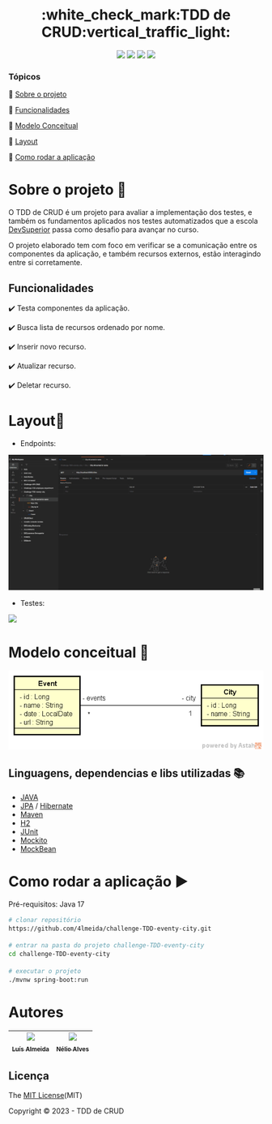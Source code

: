 <h1 align="center"> :white_check_mark:TDD de CRUD:vertical_traffic_light: </h1>
<p align="center">
  <img src="https://img.shields.io/static/v1?label=spring&message=framework&color=blue&style=for-the-badge&logo=SPRING"/>
  <img src="https://img.shields.io/static/v1?label=Postman&message=API management&color=blue&style=for-the-badge&logo=postman"/>
  <img src="https://img.shields.io/static/v1?label=Apache&message=Dependency manager&color=blue&style=for-the-badge&logo=apache"/>
  <img src="http://img.shields.io/static/v1?label=License&message=MIT&color=green&style=for-the-badge"/>
</p>  

### Tópicos 

:small_blue_diamond: [Sobre o projeto](#Sobre-o-projeto-open_file_folder)

:small_blue_diamond: [Funcionalidades](#Funcionalidades)

:small_blue_diamond: [Modelo Conceitual](#Modelo-conceitual-page_with_curl)

:small_blue_diamond: [Layout](#Layout-mag_right)

:small_blue_diamond: [Como rodar a aplicação](#como-rodar-a-aplicação-arrow_forward)

# Sobre o projeto :open_file_folder:

O TDD de CRUD é um projeto para avaliar a implementação dos testes, e também os fundamentos aplicados nos testes automatizados que a escola [DevSuperior](https://devsuperior.com.br/cursos) passa como desafio para avançar no curso.

<p>
O projeto elaborado tem com foco em verificar se a comunicação entre os componentes da aplicação, e também recursos externos, estão interagindo entre si corretamente.
</p>

## Funcionalidades

:heavy_check_mark: Testa componentes da aplicação.

:heavy_check_mark: Busca lista de recursos ordenado por nome.

:heavy_check_mark: Inserir novo recurso.

:heavy_check_mark: Atualizar recurso. 

:heavy_check_mark: Deletar recurso. 

# Layout:mag_right:

- Endpoints:

![](https://github.com/4lmeida/challenge-TDD-eventy-city/blob/main/src/assets/challenge-tdd-event-city-post.gif)

- Testes:

![](https://github.com/4lmeida/challenge-TDD-eventy-city/blob/main/src/assets/challenge-tdd-event-city-test.gif)

# Modelo conceitual :page_with_curl:
![Modelo Conceitual](https://github.com/4lmeida/challenge-TDD-eventy-city/blob/main/src/assets/diagram-event-city.png)

## Linguagens, dependencias e libs utilizadas :books:
- [JAVA](https://www.java.com/pt-BR/)
- [JPA](https://spring.io/projects/spring-data-jpa) / [Hibernate](https://hibernate.org/)
- [Maven](https://maven.apache.org/)
- [H2](https://www.h2database.com/html/main.html)
- [JUnit](https://junit.org/junit5/)
- [Mockito](https://site.mockito.org/)
- [MockBean](https://www.baeldung.com/java-spring-mockito-mock-mockbean)

# Como rodar a aplicação :arrow_forward:

Pré-requisitos: Java 17

```bash
# clonar repositório
https://github.com/4lmeida/challenge-TDD-eventy-city.git

# entrar na pasta do projeto challenge-TDD-eventy-city
cd challenge-TDD-eventy-city

# executar o projeto
./mvnw spring-boot:run
```
# Autores

| [<img src="https://avatars.githubusercontent.com/u/93017964?v=4" width=115><br><sub>Luís Almeida</sub>](https://github.com/4lmeida) | [<img src="https://avatars.githubusercontent.com/u/13897257?v=4" width=115><br><sub>Nélio Alves</sub>](https://github.com/acenelio) |
| :---: | :---:

## Licença 

The [MIT License](https://github.com/4lmeida/challenge-TDD-eventy-city/blob/main/License)(MIT)

Copyright :copyright: 2023 - TDD de CRUD

